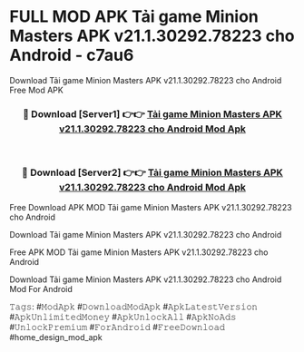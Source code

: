 # FULL MOD APK Tải game Minion Masters APK v21.1.30292.78223 cho Android - c7au6
Download Tải game Minion Masters APK v21.1.30292.78223 cho Android Free Mod APK

<div align="center">
<h3>🔴 Download [Server1] 👉👉 <a href="https://apk-comot.site?title=Tải_game_Minion_Masters_APK_v21.1.30292.78223_cho_Android">Tải game Minion Masters APK v21.1.30292.78223 cho Android Mod Apk</a></h3><br>

<h3>🔴 Download [Server2] 👉👉 <a href="https://apk-comot.site?title=Tải_game_Minion_Masters_APK_v21.1.30292.78223_cho_Android">Tải game Minion Masters APK v21.1.30292.78223 cho Android Mod Apk</a></h3>
</div>


Free Download APK MOD Tải game Minion Masters APK v21.1.30292.78223 cho Android

Download Tải game Minion Masters APK v21.1.30292.78223 cho Android 

Free APK MOD Tải game Minion Masters APK v21.1.30292.78223 cho Android 

Download Tải game Minion Masters APK v21.1.30292.78223 cho Android Mod For Android

𝚃𝚊𝚐𝚜: #𝙼𝚘𝚍𝙰𝚙𝚔 #𝙳𝚘𝚠𝚗𝚕𝚘𝚊𝚍𝙼𝚘𝚍𝙰𝚙𝚔 #𝙰𝚙𝚔𝙻𝚊𝚝𝚎𝚜𝚝𝚅𝚎𝚛𝚜𝚒𝚘𝚗 #𝙰𝚙𝚔𝚄𝚗𝚕𝚒𝚖𝚒𝚝𝚎𝚍𝙼𝚘𝚗𝚎𝚢 #𝙰𝚙𝚔𝚄𝚗𝚕𝚘𝚌𝚔𝙰𝚕𝚕 #𝙰𝚙𝚔𝙽𝚘𝙰𝚍𝚜 #𝚄𝚗𝚕𝚘𝚌𝚔𝙿𝚛𝚎𝚖𝚒𝚞𝚖 #𝙵𝚘𝚛𝙰𝚗𝚍𝚛𝚘𝚒𝚍 #𝙵𝚛𝚎𝚎𝙳𝚘𝚠𝚗𝚕𝚘𝚊𝚍 #home_design_mod_apk